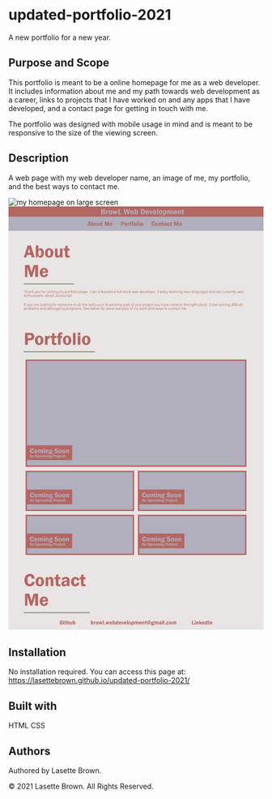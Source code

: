 # updated-portfolio-2021

A new portfolio for a new year.

## Purpose and Scope

This portfolio is meant to be a online homepage for me as a web developer. It includes information about me and my path towards web development as a career, links to projects that I have worked on and any apps that I have developed, and a contact page for getting in touch with me.

The portfolio was designed with mobile usage in mind and is meant to be responsive to the size of the viewing screen.

## Description

A web page with my web developer name, an image of me, my portfolio, and the best ways to contact me.

![my homepage on large screen](./assetts/images/full-size-screen-shot.png)
![my homepage on small screen](./assetts/images/Medium-view-screen-shot.png)

## Installation

No installation required. You can access this page at:
https://lasettebrown.github.io/updated-portfolio-2021/

## Built with

HTML
CSS

## Authors

Authored by Lasette Brown.

© 2021 Lasette Brown. All Rights Reserved.
